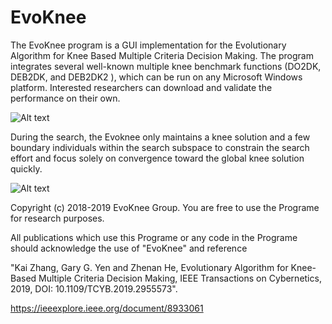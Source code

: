 # EvoKnee
The EvoKnee program is a GUI implementation for the Evolutionary Algorithm for Knee Based Multiple Criteria Decision Making. The program integrates several well-known multiple knee benchmark functions (DO2DK, DEB2DK, and DEB2DK2 ), which can be run on any Microsoft Windows platform. Interested researchers can download and validate the performance on their own.

![Alt text](https://github.com/MaOEA/EvoKnee/blob/master/Images/GUINew.jpg)

During the search, the Evoknee only maintains a knee solution and a few boundary individuals within the search subspace to constrain the search effort and focus solely on convergence toward the global knee solution quickly.

![Alt text](https://github.com/MaOEA/EvoKnee/blob/master/Images/ExperimentResult.jpg)

Copyright (c) 2018-2019 EvoKnee Group. You are free to use the Programe for research purposes.

All publications which use this Programe or any code in the Programe should acknowledge the use of "EvoKnee" and reference 

"Kai Zhang, Gary G. Yen and Zhenan He, Evolutionary Algorithm for Knee-Based Multiple Criteria Decision Making, IEEE Transactions on Cybernetics, 2019, DOI: 10.1109/TCYB.2019.2955573".

https://ieeexplore.ieee.org/document/8933061
